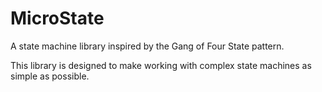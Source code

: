 # MicroState
A state machine library inspired by the Gang of Four State pattern.

This library is designed to make working with complex state machines as simple as possible.
